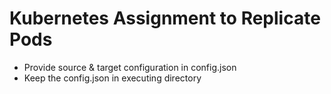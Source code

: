 # Kubernetes Assignment to Replicate Pods

* Provide source & target configuration in config.json
* Keep the config.json in executing directory
